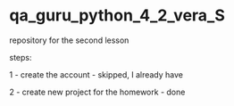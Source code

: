 # qa_guru_python_4_2_vera_S
repository for the second lesson

steps:

1 - create the account - skipped, I already have

2 - create new project for the homework - done